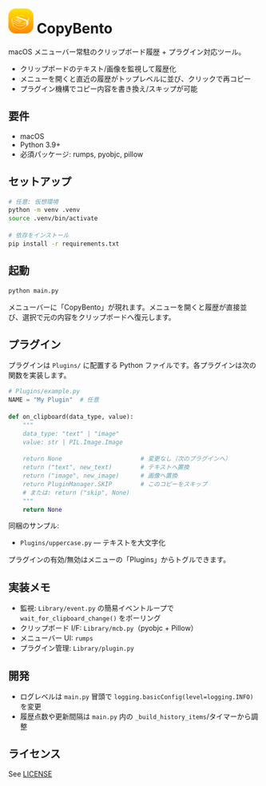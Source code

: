 # <img src="logo.png" width="50px"> CopyBento

macOS メニューバー常駐のクリップボード履歴 + プラグイン対応ツール。

-   クリップボードのテキスト/画像を監視して履歴化
-   メニューを開くと直近の履歴がトップレベルに並び、クリックで再コピー
-   プラグイン機構でコピー内容を書き換え/スキップが可能

## 要件

-   macOS
-   Python 3.9+
-   必須パッケージ: rumps, pyobjc, pillow

## セットアップ

```bash
# 任意: 仮想環境
python -m venv .venv
source .venv/bin/activate

# 依存をインストール
pip install -r requirements.txt
```

## 起動

```bash
python main.py
```

メニューバーに「CopyBento」が現れます。メニューを開くと履歴が直接並び、選択で元の内容をクリップボードへ復元します。

## プラグイン

プラグインは `Plugins/` に配置する Python ファイルです。各プラグインは次の関数を実装します。

```python
# Plugins/example.py
NAME = "My Plugin"  # 任意

def on_clipboard(data_type, value):
    """
    data_type: "text" | "image"
    value: str | PIL.Image.Image

    return None                      # 変更なし（次のプラグインへ）
    return ("text", new_text)        # テキストへ置換
    return ("image", new_image)      # 画像へ置換
    return PluginManager.SKIP        # このコピーをスキップ
    # または: return ("skip", None)
    """
    return None
```

同梱のサンプル:

-   `Plugins/uppercase.py` — テキストを大文字化

プラグインの有効/無効はメニューの「Plugins」からトグルできます。

## 実装メモ

-   監視: `Library/event.py` の簡易イベントループで `wait_for_clipboard_change()` をポーリング
-   クリップボード I/F: `Library/mcb.py`（pyobjc + Pillow）
-   メニューバー UI: `rumps`
-   プラグイン管理: `Library/plugin.py`

## 開発

-   ログレベルは `main.py` 冒頭で `logging.basicConfig(level=logging.INFO)` を変更
-   履歴点数や更新間隔は `main.py` 内の `_build_history_items`/タイマーから調整

## ライセンス

See [LICENSE](LICENSE)
